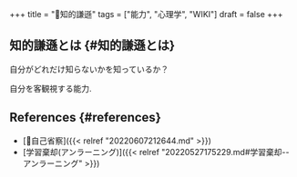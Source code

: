 +++
title = "📝知的謙遜"
tags = ["能力", "心理学", "WIKI"]
draft = false
+++

## 知的謙遜とは {#知的謙遜とは}

自分がどれだけ知らないかを知っているか？

自分を客観視する能力.


## References {#references}

-   [📝自己省察]({{< relref "20220607212644.md" >}})
-   [学習棄却(アンラーニング)]({{< relref "20220527175229.md#学習棄却--アンラーニング" >}})
